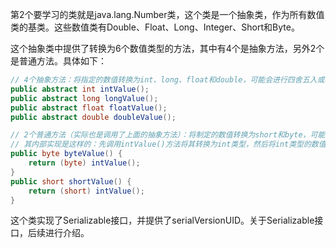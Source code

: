 第2个要学习的类就是java.lang.Number类，这个类是一个抽象类，作为所有数值类的基类。这些数值类有Double、Float、Long、Integer、Short和Byte。

这个抽象类中提供了转换为6个数值类型的方法，其中有4个是抽象方法，另外2个是普通方法。具体如下：
```java
// 4个抽象方法：将指定的数值转换为int、long、float和double，可能会进行四舍五入或者截断。
public abstract int intValue();
public abstract long longValue();
public abstract float floatValue();
public abstract double doubleValue();

// 2个普通方法（实际也是调用了上面的抽象方法）：将制定的数值转换为short和byte，可能会进行四舍五入或者截断。
// 其内部实现是这样的：先调用intValue()方法将其转换为int类型，然后将int类型的数值强制转换为short或byte类型.
public byte byteValue() {
	return (byte) intValue();
}
public short shortValue() {
	return (short) intValue();
}
```

这个类实现了Serializable接口，并提供了serialVersionUID。关于Serializable接口，后续进行介绍。